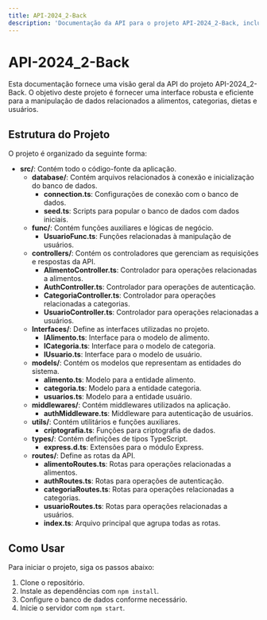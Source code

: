 ```yaml
---
title: API-2024_2-Back
description: 'Documentação da API para o projeto API-2024_2-Back, incluindo informações sobre estrutura, funcionalidades e uso.'
---
```


# API-2024_2-Back

Esta documentação fornece uma visão geral da API do projeto API-2024_2-Back. O objetivo deste projeto é fornecer uma interface robusta e eficiente para a manipulação de dados relacionados a alimentos, categorias, dietas e usuários.

## Estrutura do Projeto

O projeto é organizado da seguinte forma:

- **src/**: Contém todo o código-fonte da aplicação.
  - **database/**: Contém arquivos relacionados à conexão e inicialização do banco de dados.
    - **connection.ts**: Configurações de conexão com o banco de dados.
    - **seed.ts**: Scripts para popular o banco de dados com dados iniciais.
  - **func/**: Contém funções auxiliares e lógicas de negócio.
    - **UsuarioFunc.ts**: Funções relacionadas à manipulação de usuários.
  - **controllers/**: Contém os controladores que gerenciam as requisições e respostas da API.
    - **AlimentoController.ts**: Controlador para operações relacionadas a alimentos.
    - **AuthController.ts**: Controlador para operações de autenticação.
    - **CategoriaController.ts**: Controlador para operações relacionadas a categorias.
    - **UsuarioController.ts**: Controlador para operações relacionadas a usuários.
  - **Interfaces/**: Define as interfaces utilizadas no projeto.
    - **IAlimento.ts**: Interface para o modelo de alimento.
    - **ICategoria.ts**: Interface para o modelo de categoria.
    - **IUsuario.ts**: Interface para o modelo de usuário.
  - **models/**: Contém os modelos que representam as entidades do sistema.
    - **alimento.ts**: Modelo para a entidade alimento.
    - **categoria.ts**: Modelo para a entidade categoria.
    - **usuarios.ts**: Modelo para a entidade usuário.
  - **middlewares/**: Contém middlewares utilizados na aplicação.
    - **authMiddleware.ts**: Middleware para autenticação de usuários.
  - **utils/**: Contém utilitários e funções auxiliares.
    - **criptografia.ts**: Funções para criptografia de dados.
  - **types/**: Contém definições de tipos TypeScript.
    - **express.d.ts**: Extensões para o módulo Express.
  - **routes/**: Define as rotas da API.
    - **alimentoRoutes.ts**: Rotas para operações relacionadas a alimentos.
    - **authRoutes.ts**: Rotas para operações de autenticação.
    - **categoriaRoutes.ts**: Rotas para operações relacionadas a categorias.
    - **usuarioRoutes.ts**: Rotas para operações relacionadas a usuários.
    - **index.ts**: Arquivo principal que agrupa todas as rotas.

## Como Usar

Para iniciar o projeto, siga os passos abaixo:

1. Clone o repositório.
2. Instale as dependências com `npm install`.
3. Configure o banco de dados conforme necessário.
4. Inicie o servidor com `npm start`.